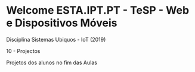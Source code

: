 # Welcome ESTA.IPT.PT - TeSP - Web e Dispositivos Móveis

Disciplina Sistemas Ubiquos - IoT (2019)

10 - Projectos 

Projetos dos alunos no fim das Aulas